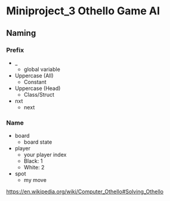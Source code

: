# Miniproject_3 Othello Game AI

## Naming

### Prefix

- \_
  - global variable
- Uppercase (All)
  - Constant
- Uppercase (Head)
  - Class/Struct
- nxt
  - next

### Name

- board
  - board state
- player
  - your player index
  - Black: 1
  - White: 2
- spot
  - my move

https://en.wikipedia.org/wiki/Computer_Othello#Solving_Othello
